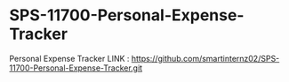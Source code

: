 # SPS-11700-Personal-Expense-Tracker
Personal Expense Tracker
LINK : https://github.com/smartinternz02/SPS-11700-Personal-Expense-Tracker.git
